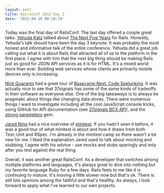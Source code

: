 ```yaml
---
layout: post
title: RailsConf 2012 Day 3
date: '2012-04-26 00:24:19'
---
```


Today was the final day of RailsConf. The last day offered a couple great talks. [Yehuda Katz][1] talked about [The Next Five Years][2] for Rails. Honestly, Yehuda's talk should have been the day 3 keynote. It was probably the most honest and informative talk of the entire conference. Yehuda did a great job calling out what it is about Rails that attracted all of us to the platform in the first place. I agree with him that the next big thing should be making Rails just as good for JSON API services as it is for HTML. It's a mixed world more than ever. Building web services whose clients are primarily mobile devices only is increasing.

[Nick Quaranto][3] had a great tour of [Basecamp Next: Code Spelunking][4]. It was actually nice to see that 37signals has some of the same kinds of tradeoffs in their software as everyone else. One of the big takeaways is to always be pragmatic about things like changing data stores. There were numerous things I want to investigate including all the cool JavaScript console tricks, using GitHub for API documentation (see [37signals BCX API][5]), and the [strong parameters][6] gem.

[Jared Ning][7] had a nice overview of [minitest][8]. If you hadn't seen it before, it was a good tour of what minitest is about and how it draws from both Test::Unit and RSpec. I'm already in the minitest camp so there wasn't a lot new for me. I liked the explanation Jared used to talk about mocking and stubbing. I agree with his advice - use mocks and stubs sparingly and only after you test against the real thing.

Overall, it was another great RailsConf. As a developer that switches among multiple platforms and languages, it's always great to dive into nothing but my favorite language Ruby for a few days. Rails feels to me like it is continuing to mature. It's moving a little slower now but that's ok. There is still lots opinions among the faithful and that's healthy. As always, I look forward to apply what I've learned to our own projects.

[1]: http://yehudakatz.com/
[2]: http://dl.dropbox.com/u/2285145/The%20Next%20Five%20Years.pdf
[3]: http://twitter.com/qrush
[4]: http://speakerdeck.com/u/qrush/p/basecamp-next-code-spelunking
[5]: http://github.com/37signals/bcx-api
[6]: http://github.com/rails/strong_parameters
[7]: http://bit.ly/railsconf-2012-redningja
[8]: http://github.com/seattlerb/minitest